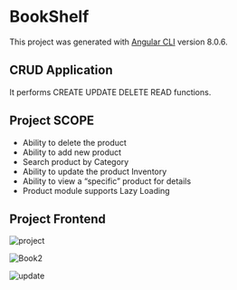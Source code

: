 # BookShelf

This project was generated with [Angular CLI](https://github.com/angular/angular-cli) version 8.0.6.

## CRUD Application

It performs CREATE UPDATE DELETE READ functions.

## Project SCOPE

 * Ability to delete the product 
 * Ability to add new product 
 * Search product by Category
 * Ability to update the product Inventory
 * Ability to view a “specific” product for details
 * Product module supports Lazy Loading 


## Project Frontend
![project](https://user-images.githubusercontent.com/60259661/104281920-4279a380-54d4-11eb-966e-7f9f84b92584.JPG)

![Book2](https://user-images.githubusercontent.com/60259661/104282676-6d182c00-54d5-11eb-83d4-9fd896cd061b.JPG)

![update](https://user-images.githubusercontent.com/60259661/104282757-891bcd80-54d5-11eb-88b0-d0a7960ea37c.JPG)
